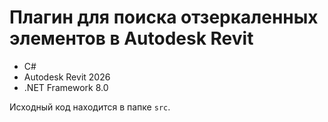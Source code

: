 # Плагин для поиска отзеркаленных элементов в Autodesk Revit

* C#
* Autodesk Revit 2026
* .NET Framework 8.0

Исходный код находится в папке ```src```.
